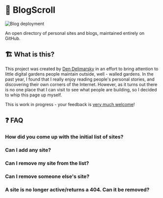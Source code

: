 # 📜 BlogScroll

![Blog deployment](https://github.com/blogscroll/blogscroll/workflows/Blog%20deployment/badge.svg)

An open directory of personal sites and blogs, maintained entirely on GitHub.

## 🏗 What is this?

This project was created by [Den Delimarsky](https://den.dev/) in an effort to bring attention to little digital gardens people maintain outside, well - walled gardens. In the past year, I found that I really enjoy reading people's personal stories, and discovering their own corners of the Internet. However, as it turns out there is no one place that I can visit to see what people are building, so I decided to whip this page up myself.

This is work in progress - your feedback is [very much welcome](https://github.com/blogscroll/blogscroll/issues)!

## ❓ FAQ

### How did you come up with the initial list of sites?

### Can I add any site?

### Can I remove my site from the list?

### Can I remove someone else's site?

### A site is no longer active/returns a 404. Can it be removed?
